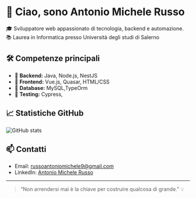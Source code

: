 # 👋 Ciao, sono Antonio Michele Russo

🎓 Sviluppatore web appassionato di tecnologia, backend e automazione.  
📚 Laurea in Informatica presso Università degli studi di Salerno

## 🛠️ Competenze principali
- 🔹 **Backend:** Java, Node.js, NestJS
- 🔹 **Frontend:** Vue.js, Quasar, HTML/CSS
- 🔹 **Database:** MySQL,TypeOrm
- 🔹 **Testing:** Cypress,

## 📈 Statistiche GitHub
![GitHub stats](https://github-readme-stats.vercel.app/api?username=michele55&show_icons=true&theme=radical)

## 📫 Contatti
- Email: [russoantoniomichele9@gmail.com](mailto:russoantoniomichele9@gmail.com)
- LinkedIn: [Antonio Michele Russo](https://www.linkedin.com/in/antonio-michele-russo-933575172/)

---

> “Non arrendersi mai è la chiave per costruire qualcosa di grande.” 💡
